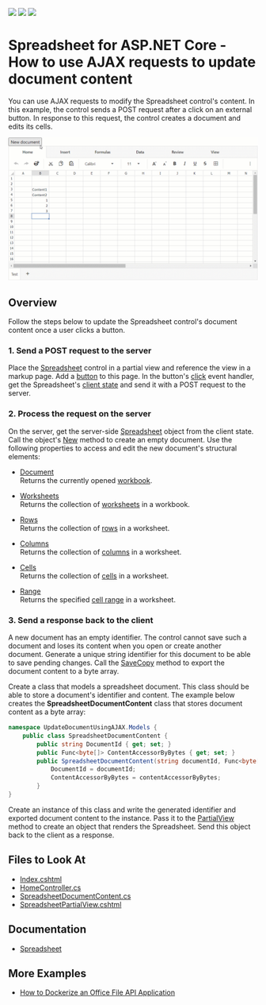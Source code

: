 <!-- default badges list -->
![](https://img.shields.io/endpoint?url=https://codecentral.devexpress.com/api/v1/VersionRange/532890296/24.1.2%2B)
[![](https://img.shields.io/badge/Open_in_DevExpress_Support_Center-FF7200?style=flat-square&logo=DevExpress&logoColor=white)](https://supportcenter.devexpress.com/ticket/details/T1113523)
[![](https://img.shields.io/badge/📖_How_to_use_DevExpress_Examples-e9f6fc?style=flat-square)](https://docs.devexpress.com/GeneralInformation/403183)
<!-- default badges end -->
# Spreadsheet for ASP.NET Core - How to use AJAX requests to update document content

You can use AJAX requests to modify the Spreadsheet control's content. In this example, the control sends a POST request after a click on an external button. In response to this request, the control creates a document and edits its cells.

![ASP.NET Core Spreadsheet - update the control's content](/images/update-spreadsheet-document.gif)

## Overview

Follow the steps below to update the Spreadsheet control's document content once a user clicks a button.

### 1. Send a POST request to the server

Place the [Spreadsheet](https://docs.devexpress.com/AspNetCore/400375/spreadsheet) control in a partial view and reference the view in a markup page. Add a [button](https://developer.mozilla.org/en-US/docs/Web/HTML/Element/input/button) to this page. In the button's [click](https://developer.mozilla.org/en-US/docs/Web/API/Element/click_event) event handler, get the Spreadsheet's [client state](https://docs.devexpress.com/AspNetCore/js-DevExpress.AspNetCore.Spreadsheet.Spreadsheet?p=netframework#js_devexpress_aspnetcore_spreadsheet_spreadsheet_getspreadsheetstate) and send it with a POST request to the server.

### 2. Process the request on the server

On the server, get the server-side [Spreadsheet](https://docs.devexpress.com/AspNet/DevExpress.Web.ASPxSpreadsheet.ASPxSpreadsheet?p=netframework) object from the client state. Call the object's [New](https://docs.devexpress.com/AspNet/DevExpress.Web.ASPxSpreadsheet.ASPxSpreadsheet.New?p=netframework) method to create an empty document. Use the following properties to access and edit the new document's structural elements:

* [Document](https://docs.devexpress.com/AspNet/DevExpress.Web.ASPxSpreadsheet.ASPxSpreadsheet.Document)  
Returns the currently opened [workbook](https://docs.devexpress.com/OfficeFileAPI/14921/spreadsheet-document-api/spreadsheet-document/workbook).

* [Worksheets](https://docs.devexpress.com/OfficeFileAPI/DevExpress.Spreadsheet.IWorkbook.Worksheets)  
Returns the collection of [worksheets](https://docs.devexpress.com/OfficeFileAPI/DevExpress.Spreadsheet.Worksheet) in a workbook.

* [Rows](https://docs.devexpress.com/OfficeFileAPI/DevExpress.Spreadsheet.Worksheet.Rows)  
Returns the collection of [rows](https://docs.devexpress.com/OfficeFileAPI/DevExpress.Spreadsheet.Row) in a worksheet.

* [Columns](https://docs.devexpress.com/OfficeFileAPI/DevExpress.Spreadsheet.Worksheet.Columns)  
Returns the collection of [columns](https://docs.devexpress.com/OfficeFileAPI/DevExpress.Spreadsheet.Column) in a worksheet.

* [Cells](https://docs.devexpress.com/OfficeFileAPI/DevExpress.Spreadsheet.Worksheet.Cells)  
Returns the collection of [cells](https://docs.devexpress.com/OfficeFileAPI/DevExpress.Spreadsheet.Cell) in a worksheet.

* [Range](https://docs.devexpress.com/OfficeFileAPI/DevExpress.Spreadsheet.Worksheet.Range)  
Returns the specified [cell range](https://docs.devexpress.com/OfficeFileAPI/DevExpress.Spreadsheet.CellRange) in a worksheet.

### 3. Send a response back to the client

A new document has an empty identifier. The control cannot save such a document and loses its content when you open or create another document. Generate a unique string identifier for this document to be able to save pending changes. Call the [SaveCopy](https://docs.devexpress.com/AspNet/DevExpress.Web.Office.SpreadsheetDocumentInfo.SaveCopy?p=netframework) method to export the document content to a byte array.

Create a class that models a spreadsheet document. This class should be able to store a document's identifier and content. The example below creates the **SpreadsheetDocumentContent** class that stores document content as a byte array:
 
```csharp
namespace UpdateDocumentUsingAJAX.Models {
    public class SpreadsheetDocumentContent {
        public string DocumentId { get; set; }
        public Func<byte[]> ContentAccessorByBytes { get; set; }
        public SpreadsheetDocumentContent(string documentId, Func<byte[]> contentAccessorByBytes) {
            DocumentId = documentId;
            ContentAccessorByBytes = contentAccessorByBytes;
        }
}
```

Create an instance of this class and write the generated identifier and exported document content to the instance. Pass it to the [PartialView](https://docs.microsoft.com/en-us/dotnet/api/system.web.mvc.controller.partialview?view=aspnet-mvc-5.2) method to create an object that renders the Spreadsheet. Send this object back to the client as a response.

## Files to Look At

- [Index.cshtml](./CS/UpdateDocumentUsingAJAX/Views/Home/Index.cshtml)
- [HomeController.cs](./CS/UpdateDocumentUsingAJAX/Controllers/HomeController.cs)
- [SpreadsheetDocumentContent.cs](./CS/UpdateDocumentUsingAJAX/Models/SpreadsheetDocumentContent.cs)
- [SpreadsheetPartialView.cshtml](./CS/UpdateDocumentUsingAJAX/Views/Home/SpreadsheetPartialView.cshtml)

## Documentation

- [Spreadsheet](https://docs.devexpress.com/AspNetCore/400375/spreadsheet)

## More Examples

- [How to Dockerize an Office File API Application](https://github.com/DevExpress-Examples/dockerize-office-file-api-app)
